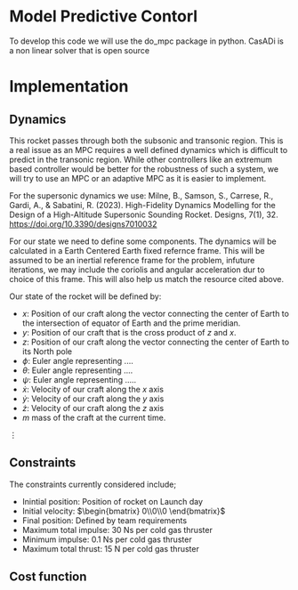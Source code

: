 # Model Predictive Contorl
To develop this code we will use the do_mpc package in python. CasADi is a non linear solver that is open source 

# Implementation
## Dynamics
This rocket passes through both the subsonic and transonic region. This is a real issue as an MPC requires a well defined dynamics which is difficult to predict in the transonic region. While other controllers like an extremum based controller would be better for the robustness of such a system, we will try to use an MPC or an adaptive MPC as it is easier to implement. 

For the supersonic dynamics we use:
Milne, B., Samson, S., Carrese, R., Gardi, A., & Sabatini, R. (2023). High-Fidelity Dynamics Modelling for the Design of a High-Altitude Supersonic Sounding Rocket. Designs, 7(1), 32. https://doi.org/10.3390/designs7010032 

For our state we need to define some components. The dynamics will be calculated in a Earth Centered Earth fixed refernce frame. This will be assumed to be an inertial reference frame for the problem, infuture iterations, we may include the coriolis and angular acceleration dur to choice of this frame. This will also help us match the resource cited above.

Our state of the rocket will be defined by:
- $x$: Position of our craft along the vector connecting the center of Earth to the intersection of equator of Earth and the prime meridian.
- $y$: Position of our craft that is the cross product of $z$ and $x$.
- $z$: Position of our craft along the vector connecting the center of Earth to its North pole
- $\phi$: Euler angle representing ....
- $\theta$: Euler angle representing ....
- $\psi$: Euler angle representing ..... 
- $\dot x$: Velocity of our craft along the $x$ axis
- $\dot y$: Velocity of our craft along the $y$ axis
- $\dot z$: Velocity of our craft along the $z$ axis
- $m$ mass of the craft at the current time.

$\vdots$

## Constraints
The constraints currently considered include;
 - Inintial position: Position of rocket on Launch day
 - Initial velocity: $\begin{bmatrix} 0\\0\\0 \end{bmatrix}$
 - Final position: Defined by team requirements
 - Maximum total impulse: $30$ Ns per cold gas thruster
 - Minimum impulse: $0.1$ Ns per cold gas thruster
 - Maximum total thrust: 15 N per cold gas thruster


## Cost function
